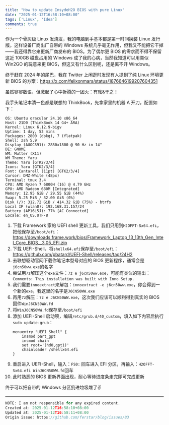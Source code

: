 ```yaml
---
title: "How to update InsydeH2O BIOS with pure Linux"
date: "2025-01-12T16:58:10+08:00"
tags: ['Linux', 'Idea']
comments: true
---
```


作为一个骨灰级 Linux 发烧友，我的电脑到手基本都是第一时间换装 Linux 发行版。这样设备厂商出厂自带的 Windows 系统几乎毫无作用，但我又不能把它干掉——我还得靠它来更新厂商发布的 BIOS。为了偶尔更 BIOS 的需求而不得不保留这近 100GB 磁盘占用的 Windows 成了我的心病，当然我知道可以用类似 Win2GO 的玩意来更 BIOS，但这又有什么区别呢，还是离不开 Windows。

终于赶在 2024 年的尾巴，我在 Twitter 上闲逛时发现有人提到了纯 Linux 环境更新 BIOS 的方案：https://x.com/felixonmars/status/1876646199207604351

虽然寥寥数语，但激起了心中折腾的一团火：有戏&干之！

我手头笔记本清一色都是联想的 ThinkBook，先拿家里的机器 A 开刀，配置如下：

```shell
OS: Ubuntu oracular 24.10 x86_64
Host: 21D0 (ThinkBook 14 G4+ ARA)
Kernel: Linux 6.12.9-bigv
Uptime: 1 day, 53 mins
Packages: 2800 (dpkg), 7 (flatpak)
Shell: zsh 5.9
Display (AUOC391): 2880x1800 @ 90 Hz in 14"
DE: GNOME
WM: Mutter (X11)
WM Theme: Yaru
Theme: Yaru [GTK2/3/4]
Icons: Yaru [GTK2/3/4]
Font: Cantarell (11pt) [GTK2/3/4]
Cursor: DMZ-White (48px)
Terminal: tmux 3.4
CPU: AMD Ryzen 7 6800H (16) @ 4.79 GHz
GPU: AMD Radeon 680M [Integrated]
Memory: 12.95 GiB / 29.55 GiB (44%)
Swap: 5.25 MiB / 32.00 GiB (0%)
Disk (/): 312.72 GiB / 414.32 GiB (75%) - btrfs
Local IP (wlan0): 192.168.31.157/24
Battery (AP16L5J): 77% [AC Connected]
Locale: en_US.UTF-8
```

1. 下载 Framework 家的 UEFI shell 更新工具，我们只用到`H2OFFT-Sx64.efi`，把他保存至`/boot/efi`：https://downloads.frame.work/bios/Framework_Laptop_13_13th_Gen_Intel_Core_BIOS__3.05_EFI.zip
2. 下载 UEFI-Shell，将`shellx64.efi`保存至`/boot/efi`：https://github.com/pbatard/UEFI-Shell/releases/tag/24H2
3. 去联想驱动官网下载你笔记本型号对应的 BIOS 更新程序，通常会是`j6cn50ww.exe`的名字
4. 尝试用`7z`解压这个`exe`文件：`7z e j6cn50ww.exe`，可能有类似的输出：`Comments: This installation was built with Inno Setup.`
5. 我们需要`innoextract`来解包：`innoextract -e j6cn50ww.exe`，你会得到一个新的`exe`，我这里的名字是`J6CN50WW.exe`
6. 再用`7z`解压：`7z e J6CN50WW.exe`，这次我们应该可以顺利得到真实的 BIOS 固件`WinJ6CN50WW.fd`
7. 将`WinJ6CN50WW.fd`保存至`/boot/efi`
8. 添加 UEFI-Shell 启动项，编辑`/etc/grub.d/40_custom`，填入如下内容后执行`sudo update-grub`：
    ```shell
    menuentry "UEFI Shell" {
        insmod part_gpt
        insmod chain
        set root='(hd0,gpt1)'
        chainloader /shellx64.efi
    }
    ```
9. 重启进入 UEFI-Shell，输入：`FS0:` 回车进入 EFI 分区，再输入：`H2OFFT-Sx64.efi WinJ6CN50WW.fd`回车
10. 此时熟悉的 BIOS 更新界面出现，耐心等待进度条走完即可完成更新

终于可以把自带的 Windows 分区扔进垃圾堆了✌️



---

```js
NOTE: I am not responsible for any expired content.
Created at: 2025-01-12T16:58:10+08:00
Updated at: 2025-01-12T16:58:11+08:00
Origin issue: https://github.com/ferstar/blog/issues/83
```
